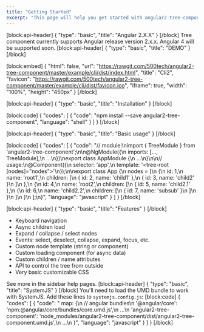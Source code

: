 ```yaml
---
title: "Getting Started"
excerpt: "This page will help you get started with angular2-tree-component.\nYou'll be up and running in a jiffy!"
---
```

[block:api-header]
{
  "type": "basic",
  "title": "Angular 2.X.X"
}
[/block]
Tree component currently supports Angular release version 2.x.x.
Angular 4 will be supported soon.
[block:api-header]
{
  "type": "basic",
  "title": "DEMO"
}
[/block]

[block:embed]
{
  "html": false,
  "url": "https://rawgit.com/500tech/angular2-tree-component/master/example/cli/dist/index.html",
  "title": "Cli2",
  "favicon": "https://rawgit.com/500tech/angular2-tree-component/master/example/cli/dist/favicon.ico",
  "iframe": true,
  "width": "100%",
  "height": "450px"
}
[/block]

[block:api-header]
{
  "type": "basic",
  "title": "Installation"
}
[/block]

[block:code]
{
  "codes": [
    {
      "code": "npm install --save angular2-tree-component",
      "language": "shell"
    }
  ]
}
[/block]

[block:api-header]
{
  "type": "basic",
  "title": "Basic usage"
}
[/block]

[block:code]
{
  "codes": [
    {
      "code": "// module:\nimport { TreeModule } from 'angular2-tree-component';\n\n@NgModule({\n  imports: [..., TreeModule],\n  ...\n})\nexport class AppModule {\n  ...\n}\n\n// usage:\n@Component({\n  selector: 'app',\n  template: '<tree-root [nodes]=\"nodes\"></tree-root>'\n});\n\nexport class App {\n  nodes = [\n    {\n      id: 1,\n      name: 'root1',\n      children: [\n        { id: 2, name: 'child1' },\n        { id: 3, name: 'child2' }\n      ]\n    },\n    {\n      id: 4,\n      name: 'root2',\n      children: [\n        { id: 5, name: 'child2.1' },\n        {\n          id: 6,\n          name: 'child2.2',\n          children: [\n            { id: 7, name: 'subsub' }\n          ]\n        }\n      ]\n    }\n  ];\n}",
      "language": "javascript"
    }
  ]
}
[/block]

[block:api-header]
{
  "type": "basic",
  "title": "Features"
}
[/block]
* Keyboard navigation
* Async children load
* Expand / collapse / select nodes
* Events: select, deselect, collapse, expand, focus, etc.
* Custom node template (string or component)
* Custom loading component (for async data)
* Custom children / name attributes
* API to control the tree from outside
* Very basic customizable CSS

See more in the sidebar help pages.
[block:api-header]
{
  "type": "basic",
  "title": "SystemJS"
}
[/block]
You'll need to load the UMD bundle to work with SystemJS.
Add these lines to `systemjs.config.js`:
[block:code]
{
  "codes": [
    {
      "code": "  map: {\n    // angular bundles\n    '@angular/core': 'npm:@angular/core/bundles/core.umd.js',\n    …\n    'angular2-tree-component': 'node_modules/angular2-tree-component/dist/angular2-tree-component.umd.js',\n    …\n  }",
      "language": "javascript"
    }
  ]
}
[/block]